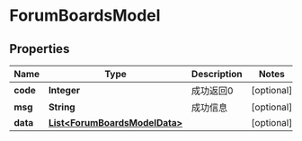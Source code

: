 
# ForumBoardsModel

## Properties
Name | Type | Description | Notes
------------ | ------------- | ------------- | -------------
**code** | **Integer** | 成功返回0 |  [optional]
**msg** | **String** | 成功信息 |  [optional]
**data** | [**List&lt;ForumBoardsModelData&gt;**](ForumBoardsModelData.md) |  |  [optional]



